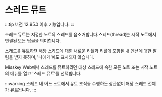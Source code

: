 # 스레드 뮤트

:::tip
버전 12.95.0 이후 기능입니다.
:::

스레드 뮤트는 지정한 노트의 스레드를 음소거합니다.스레드(thread)는 시작 노트에서 연결된 모든 답글을 의미합니다.

스레드를 뮤트하면 해당 스레드에 대한 새로운 리플과 리플에 포함된 내 멘션에 대한 알림을 받지 못하며, '나에게'에도 표시되지 않습니다.

Misskey Web에서 스레드를 뮤트하려면 대상 스레드에 속한 모든 노트 또는 시작 노트의 메뉴를 열고 '스레드 뮤트'를 선택합니다.

:::warning
스레드 내 어느 노트에서 뮤트 조작을 수행하든 상관없이 해당 스레드 전체가 뮤트됩니다.
:::
